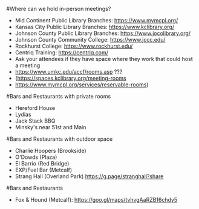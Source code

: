#Where can we hold in-person meetings?
* Mid Continent Public Library Branches: https://www.mymcpl.org/
* Kansas City Public Library Branches: https://www.kclibrary.org/
* Johnson County Public Library Branches: https://www.jocolibrary.org/
* Johnson County Community College: https://www.jccc.edu/
* Rockhurst College: https://www.rockhurst.edu/
* Centriq Training: https://centriq.com/
* Ask your attendees if they have space where they work that could host a meeting
* https://www.umkc.edu/accf/rooms.asp ???
* (https://spaces.kclibrary.org/meeting-rooms
* https://www.mymcpl.org/services/reservable-rooms)

#Bars and Restaurants with private rooms
* Hereford House
* Lydias
* Jack Stack BBQ
* Minsky's near 51st and Main

#Bars and Restaurants with outdoor space
* Charlie Hoopers (Brookside)
* O'Dowds (Plaza)
* El Barrio (Red Bridge)
* EXP/Fuel Bar (Metcalf)
* Strang Hall (Overland Park) https://g.page/stranghall?share

#Bars and Restaurants
* Fox & Hound (Metcalf): https://goo.gl/maps/tvhvgAaRZB16chdy5
